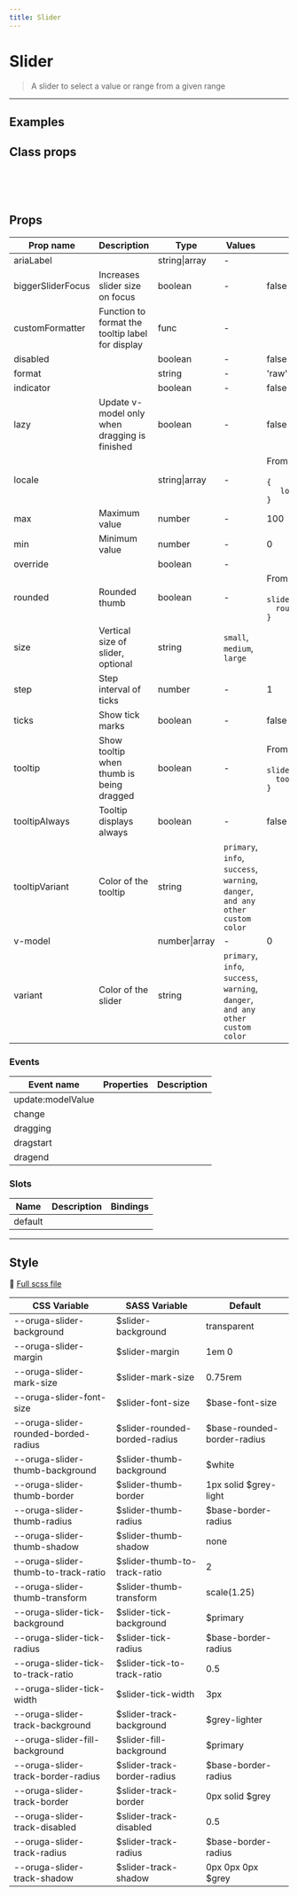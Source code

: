 ```yaml
---
title: Slider
---
```


# Slider

> A slider to select a value or range from a given range

---

## Examples

 <example-slider />

## Class props

<br />

<inspector-slider-viewer />

<br />
<br />

## Props

| Prop name         | Description                                      | Type          | Values                                                                          | Default                                                                                                                              |
| ----------------- | ------------------------------------------------ | ------------- | ------------------------------------------------------------------------------- | ------------------------------------------------------------------------------------------------------------------------------------ |
| ariaLabel         |                                                  | string\|array | -                                                                               |                                                                                                                                      |
| biggerSliderFocus | Increases slider size on focus                   | boolean       | -                                                                               | false                                                                                                                                |
| customFormatter   | Function to format the tooltip label for display | func          | -                                                                               |                                                                                                                                      |
| disabled          |                                                  | boolean       | -                                                                               | false                                                                                                                                |
| format            |                                                  | string        | -                                                                               | 'raw'                                                                                                                                |
| indicator         |                                                  | boolean       | -                                                                               | false                                                                                                                                |
| lazy              | Update v-model only when dragging is finished    | boolean       | -                                                                               | false                                                                                                                                |
| locale            |                                                  | string\|array | -                                                                               | <div>From <b>config</b></div><br><code style='white-space: nowrap; padding: 0;'>{<br>&nbsp;&nbsp; locale: undefined<br>}</code>      |
| max               | Maximum value                                    | number        | -                                                                               | 100                                                                                                                                  |
| min               | Minimum value                                    | number        | -                                                                               | 0                                                                                                                                    |
| override          |                                                  | boolean       | -                                                                               |                                                                                                                                      |
| rounded           | Rounded thumb                                    | boolean       | -                                                                               | <div>From <b>config</b></div><br><code style='white-space: nowrap; padding: 0;'> slider: {<br>&nbsp;&nbsp;rounded: false<br>}</code> |
| size              | Vertical size of slider, optional                | string        | `small`, `medium`, `large`                                                      |                                                                                                                                      |
| step              | Step interval of ticks                           | number        | -                                                                               | 1                                                                                                                                    |
| ticks             | Show tick marks                                  | boolean       | -                                                                               | false                                                                                                                                |
| tooltip           | Show tooltip when thumb is being dragged         | boolean       | -                                                                               | <div>From <b>config</b></div><br><code style='white-space: nowrap; padding: 0;'> slider: {<br>&nbsp;&nbsp;tooltip: true<br>}</code>  |
| tooltipAlways     | Tooltip displays always                          | boolean       | -                                                                               | false                                                                                                                                |
| tooltipVariant    | Color of the tooltip                             | string        | `primary`, `info`, `success`, `warning`, `danger`, `and any other custom color` |                                                                                                                                      |
| v-model           |                                                  | number\|array | -                                                                               | 0                                                                                                                                    |
| variant           | Color of the slider                              | string        | `primary`, `info`, `success`, `warning`, `danger`, `and any other custom color` |                                                                                                                                      |

### Events

| Event name        | Properties | Description |
| ----------------- | ---------- | ----------- |
| update:modelValue |            |
| change            |            |
| dragging          |            |
| dragstart         |            |
| dragend           |            |

### Slots

| Name    | Description | Bindings |
| ------- | ----------- | -------- |
| default |             |          |

---

## Style

📄 [Full scss file](https://github.com/oruga-ui/oruga/blob/master/packages/oruga/src/scss/components/__slider.scss.scss)

| CSS Variable                         | SASS Variable                  | Default                      |
| ------------------------------------ | ------------------------------ | ---------------------------- |
| --oruga-slider-background            | \$slider-background            | transparent                  |
| --oruga-slider-margin                | \$slider-margin                | 1em 0                        |
| --oruga-slider-mark-size             | \$slider-mark-size             | 0.75rem                      |
| --oruga-slider-font-size             | \$slider-font-size             | \$base-font-size             |
| --oruga-slider-rounded-borded-radius | \$slider-rounded-borded-radius | \$base-rounded-border-radius |
| --oruga-slider-thumb-background      | \$slider-thumb-background      | \$white                      |
| --oruga-slider-thumb-border          | \$slider-thumb-border          | 1px solid \$grey-light       |
| --oruga-slider-thumb-radius          | \$slider-thumb-radius          | \$base-border-radius         |
| --oruga-slider-thumb-shadow          | \$slider-thumb-shadow          | none                         |
| --oruga-slider-thumb-to-track-ratio  | \$slider-thumb-to-track-ratio  | 2                            |
| --oruga-slider-thumb-transform       | \$slider-thumb-transform       | scale(1.25)                  |
| --oruga-slider-tick-background       | \$slider-tick-background       | \$primary                    |
| --oruga-slider-tick-radius           | \$slider-tick-radius           | \$base-border-radius         |
| --oruga-slider-tick-to-track-ratio   | \$slider-tick-to-track-ratio   | 0.5                          |
| --oruga-slider-tick-width            | \$slider-tick-width            | 3px                          |
| --oruga-slider-track-background      | \$slider-track-background      | \$grey-lighter               |
| --oruga-slider-fill-background       | \$slider-fill-background       | \$primary                    |
| --oruga-slider-track-border-radius   | \$slider-track-border-radius   | \$base-border-radius         |
| --oruga-slider-track-border          | \$slider-track-border          | 0px solid \$grey             |
| --oruga-slider-track-disabled        | \$slider-track-disabled        | 0.5                          |
| --oruga-slider-track-radius          | \$slider-track-radius          | \$base-border-radius         |
| --oruga-slider-track-shadow          | \$slider-track-shadow          | 0px 0px 0px \$grey           |
